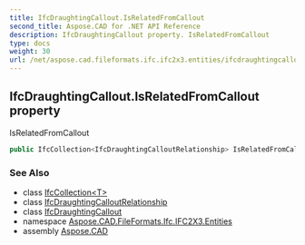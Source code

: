 ```yaml
---
title: IfcDraughtingCallout.IsRelatedFromCallout
second_title: Aspose.CAD for .NET API Reference
description: IfcDraughtingCallout property. IsRelatedFromCallout
type: docs
weight: 30
url: /net/aspose.cad.fileformats.ifc.ifc2x3.entities/ifcdraughtingcallout/isrelatedfromcallout/
---
```

## IfcDraughtingCallout.IsRelatedFromCallout property

IsRelatedFromCallout

```csharp
public IfcCollection<IfcDraughtingCalloutRelationship> IsRelatedFromCallout { get; }
```

### See Also

* class [IfcCollection&lt;T&gt;](../../../aspose.cad.fileformats.ifc/ifccollection-1/)
* class [IfcDraughtingCalloutRelationship](../../ifcdraughtingcalloutrelationship/)
* class [IfcDraughtingCallout](../)
* namespace [Aspose.CAD.FileFormats.Ifc.IFC2X3.Entities](../../ifcdraughtingcallout/)
* assembly [Aspose.CAD](../../../)


